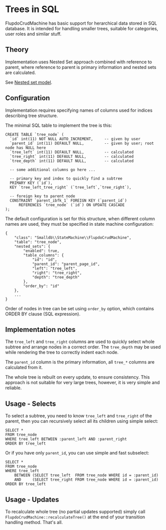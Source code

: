 Trees in SQL
============

FlupdoCrudMachine has basic support for herarchical data stored in SQL
database. It is intended for handling smaller trees, suitable for categories,
user roles and similar stuff.


Theory
------

Implementation uses Nested Set approach combined with reference to parent,
where reference to parent is primary information and nested sets are
calculated.

See [Nested set model](https://en.wikipedia.org/wiki/Nested_set_model).


Configuration
-------------

Implementation requires specifying names of columns used for indices describing
tree structure.

The minimal SQL table to implement the tree is this:

    CREATE TABLE `tree_node` (
      `id` int(11) NOT NULL AUTO_INCREMENT,     -- given by user
      `parent_id` int(11) DEFAULT NULL,         -- given by user; root node has NULL here
      `tree_left` int(11) DEFAULT NULL,         -- calculated
      `tree_right` int(11) DEFAULT NULL,        -- calculated
      `tree_depth` int(11) DEFAULT NULL,        -- calculated

      -- some additional columns go here ...

      -- primary key and index to quickly find a subtree
      PRIMARY KEY (`id`),
      KEY `tree_left_tree_right` (`tree_left`,`tree_right`),

      -- foreign key to parent node
      CONSTRAINT `parent_ibfk_1` FOREIGN KEY (`parent_id`)
          REFERENCES `tree_node` (`id`) ON UPDATE CASCADE
    );

The default configuration is set for this structure, when different column
names are used, they must be specified in state machine configuration:

    {
        "class": "Smalldb\\StateMachine\\FlupdoCrudMachine",
        "table": "tree_node",
        "nested_sets": {
            "enabled": true,
            "table_columns": {
                "id": "id",
                "parent_id": "parent_page_id",
                "left": "tree_left",
                "right": "tree_right",
                "depth": "tree_depth"
            },
            "order_by": "id"
        },
        ...
    }

Order of nodes in tree can be set using `order_by` option, which contains
ORDER BY clause (SQL expression).


Implementation notes
--------------------

The `tree_left` and `tree_right` columns are used to quickly select whole
subtree and arrange nodes in a correct order. The `tree_depth` may be used
while rendering the tree to correctly indent each node.

The `parent_id` column is the primary information, all `tree_*` columns are
calculated from it.

The whole tree is rebuilt on every update, to ensure consistency. This approach
is not suitable for very large trees, however, it is very simple and reliable.


Usage - Selects
---------------

To select a subtree, you need to know `tree_left` and `tree_right` of the
parent, then you can recursively select all its children using simple select:

    SELECT *
    FROM tree_node
    WHERE tree_left BETWEEN :parent_left AND :parent_right
    ORDER BY tree_left

Or if you have only `parent_id`, you can use simple and fast subselect:

    SELECT *
    FROM tree_node
    WHERE tree_left
        BETWEEN (SELECT tree_left  FROM tree_node WHERE id = :parent_id)
        AND     (SELECT tree_right FROM tree_node WHERE id = :parent_id)
    ORDER BY tree_left


Usage - Updates
---------------

To recalculate whole tree (no partial updates supported) simply call
`FlupdoCrudMachine::recalculateTree()` at the end of your transition handling
method. That's all.


